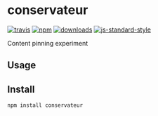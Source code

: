 # conservateur
[![travis][travis-image]][travis-url]
[![npm][npm-image]][npm-url]
[![downloads][downloads-image]][downloads-url]
[![js-standard-style][standard-image]][standard-url]


Content pinning experiment

## Usage



## Install

    npm install conservateur

[travis-image]: https://travis-ci.org/Gozala/conservateur.svg?branch=master
[travis-url]: https://travis-ci.org/Gozala/conservateur
[npm-image]: https://img.shields.io/npm/v/conservateur.svg
[npm-url]: https://npmjs.org/package/conservateur
[downloads-image]: https://img.shields.io/npm/dm/conservateur.svg
[downloads-url]: https://npmjs.org/package/conservateur
[standard-image]:https://img.shields.io/badge/code%20style-standard-brightgreen.svg
[standard-url]:http://standardjs.com/
